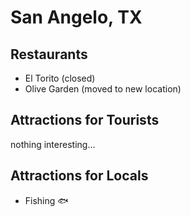 # San Angelo, TX

## Restaurants
- El Torito (closed)
- Olive Garden (moved to new location)

## Attractions for Tourists
nothing interesting...

## Attractions for Locals

 - Fishing
 :fish:

